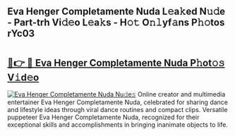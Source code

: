 ## Eva Henger Completamente Nuda L𝚎a𝚔ed N𝚞𝚍e - Part-trh Vi𝚍𝚎o L𝚎a𝚔s - H𝚘𝚝 O𝚗𝚕yf𝚊ns P𝚑𝚘tos rYc03

# <h2><a href="http://kfeolx.oniu.top/?m=Eva+Henger+Completamente+Nuda">🔗👉 🔴 Eva Henger Completamente Nuda P𝚑ot𝚘𝚜 V𝚒d𝚎o</a></h2>

[![Eva Henger Completamente Nuda Nu𝚍e𝚜](https://i.imgur.com/0qMVB7G.gif)](http://kfeolx.oniu.top/?m=Eva+Henger+Completamente+Nuda)
Online creator and multimedia entertainer Eva Henger Completamente Nuda, celebrated for sharing dance and lifestyle ideas through viral dance routines and compact clips. Versatile puppeteer Eva Henger Completamente Nuda, recognized for their exceptional skills and accomplishments in bringing inanimate objects to life.  
